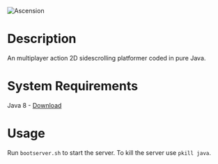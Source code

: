 ![Ascension](https://github.com/kenofnz/Ascension/raw/master/Ascension/resources/sprites/ui/menu/title.png)

# Description
An multiplayer action 2D sidescrolling platformer coded in pure Java.

# System Requirements
Java 8 - [Download](http://java.com/en/download/)

# Usage
Run `bootserver.sh` to start the server.
To kill the server use `pkill java`.
